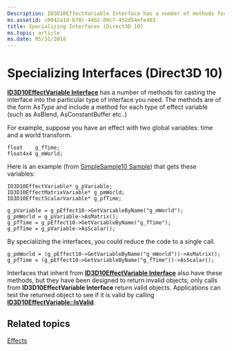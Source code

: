 ```yaml
---
Description: ID3D10EffectVariable Interface has a number of methods for casting the interface into the particular type of interface you need.
ms.assetid: c0842a1d-b78c-44b2-89c7-452d54efe403
title: Specializing Interfaces (Direct3D 10)
ms.topic: article
ms.date: 05/31/2018
---
```


# Specializing Interfaces (Direct3D 10)

[**ID3D10EffectVariable Interface**](/windows/desktop/api/D3D10Effect/nn-d3d10effect-id3d10effectvariable) has a number of methods for casting the interface into the particular type of interface you need. The methods are of the form As*Type* and include a method for each type of effect variable (such as AsBlend, AsConstantBuffer etc..)

For example, suppose you have an effect with two global variables: time and a world transform.


```
float    g_fTime;
float4x4 g_mWorld;
```



Here is an example (from [SimpleSample10 Sample](https://msdn.microsoft.com/en-us/library/Ee416428(v=VS.85).aspx)) that gets these variables:


```
ID3D10EffectVariable* g_pVariable;
ID3D10EffectMatrixVariable* g_pmWorld;
ID3D10EffectScalarVariable* g_pfTime;

g_pVariable = g_pEffect10->GetVariableByName("g_mWorld");
g_pmWorld = g_pVariable->AsMatrix();
g_pfTime = g_pEffect10->GetVariableByName("g_fTime");
g_pfTime = g_pVariable->AsScalar();
```



By specializing the interfaces, you could reduce the code to a single call.


```
g_pmWorld = (g_pEffect10->GetVariableByName("g_mWorld"))->AsMatrix();
g_pfTime = (g_pEffect10->GetVariableByName("g_fTime"))->AsScalar();
```



Interfaces that inherit from [**ID3D10EffectVariable Interface**](/windows/desktop/api/D3D10Effect/nn-d3d10effect-id3d10effectvariable) also have these methods, but they have been designed to return invalid objects; only calls from **ID3D10EffectVariable Interface** return valid objects. Applications can test the returned object to see if it is valid by calling [**ID3D10EffectVariable::IsValid**](/windows/desktop/api/D3D10Effect/nf-d3d10effect-id3d10effectvariable-isvalid).

## Related topics

<dl> <dt>

[Effects](d3d10-graphics-programming-guide-effects.md)
</dt> </dl>

 

 



